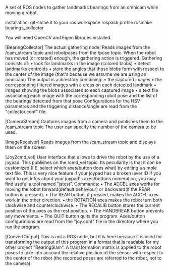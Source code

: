 A set of ROS nodes to gather landmarks bearings from an omnicam while moving a robot.

installation:
git-clone it to your ros workspace
rospack profile
rosmake bearings_collector

You will need OpenCV and Eigen libraries installed.

[BearingCollector]
The actual gathering node.
Reads images from the /cam_stream topic and robotposes from the /pose topic.
When the robot has moved (or rotated) enough, the gathering action is triggered.
Gathering consists of:
    • look for landmarks in the image (colored blobs)
    • detect landmarks centroids
    • store the angles that those blobs form with respect to the center of the image (that's because we assume we are using an omnicam)
The output is a directory containing:
    • the captured images
    • the corresponding filtered images with a cross on each detected landmark
    • images showing the blobs associated to each captured image
    • a text file associating each image with the corresponding robot pose and the list of the bearings detected from that pose
Configurations for the HSV parametres and the triggering distance/angle are read from the "collector.conf" file.

[CameraStream]
Captures images from a camera and publishes them to the /cam_stream topic
The user can specify the number of the camera to be used.

[ImageReceiver]
Reads images from the /cam_stream topic and displays them on the screen

[Joy2cmd_vel]
User interface that allows to drive the robot by the use of a joypad. This publishes on the /cmd_vel topic.
Its peculiarity is that it can be customized (I.E. select which axes/button does what) by editing a simple text file.
This is very nice feature if your joypad has a broken lever :D
If you want to get infos about your joypad's axes/buttons numeration, you may find useful a tool named "jstest".
Commands:
	• The ACCEL axes works for moving the robot forward(default behaviour) or backward(if the REAR button is pressed).
	• The REAR button, if pressed, makes the ACCEL axes work in the other direction.
	• the ROTATION axes makes the robot turn both clockwise and counterclockwise.
	• The RECALIB button stores the current position of the axes as the rest position.
	• The HANDBREAK button prevents any movements.
	• The QUIT button quits the program.
Axes/button configurations are read from the "joy.conf" file in the directory where you run the program.

[ConvertOutput]
This is not a ROS node, but it is here because it is used for transforming the output of this program in a format that is readable for my other project "BearingSlam".
A transformation matrix is applied to the robot poses to take into account the relative position of the sensor with respect to the center of the robot (the recorded poses are referred to the robot, not to the camera).